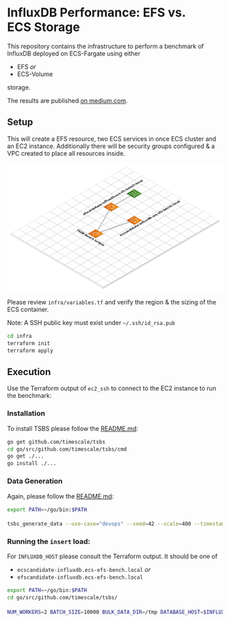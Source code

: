 # InfluxDB Performance: EFS vs. ECS Storage

This repository contains the infrastructure to perform a benchmark of InfluxDB deployed on ECS-Fargate using either
* EFS _or_
* ECS-Volume 

storage.

The results are published [on medium.com](https://www.medium.com/).

## Setup

This will create a EFS resource, two ECS services in once ECS cluster and an EC2 instance. 
Additionally there will be security groups configured & a VPC created to place all resources inside.

![](./doc/ecs-efs-bench.png)

Please review `infra/variables.tf` and verify the region & the sizing of the ECS container.

Note: A SSH public key must exist under `~/.ssh/id_rsa.pub`

```BASH
cd infra
terraform init
terraform apply
```


## Execution

Use the Terraform output of `ec2_ssh` to connect to the EC2 instance to run the benchmark:

### Installation

To install TSBS please follow the [README.md](https://github.com/timescale/tsbs#installation):

```bash
go get github.com/timescale/tsbs
cd go/src/github.com/timescale/tsbs/cmd
go get ./...
go install ./...
```

### Data Generation
Again, please follow the [README.md](https://github.com/timescale/tsbs#data-generation):

```bash
export PATH=~/go/bin:$PATH

tsbs_generate_data --use-case="devops" --seed=42 --scale=400 --timestamp-end="2016-01-02T00:00:00Z" --timestamp-start="2016-01-01T00:00:00Z"  --log-interval="10s" --format="influx" | /tmp/influx-data.gz
```

### Running the `insert` load:

For `INFLUXDB_HOST` please consult the Terraform output. It should be one of
* `ecscandidate-influxdb.ecs-efs-bench.local` _or_
* `efscandidate-influxdb.ecs-efs-bench.local`

```bash
export PATH=~/go/bin:$PATH
cd go/src/github.com/timescale/tsbs/ 

NUM_WORKERS=2 BATCH_SIZE=10000 BULK_DATA_DIR=/tmp DATABASE_HOST=$INFLUXDB_HOST  scripts/load_influx.sh
```

